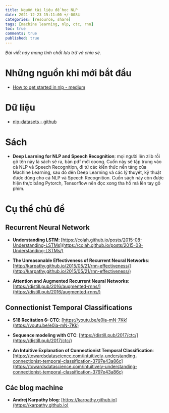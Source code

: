 ```yaml
---
title: Nguồn tài liệu để học NLP
date: 2021-12-23 15:11:00 +/-0084
categories: [resource, share]
tags: [machine learning, nlp, ctc, rnn]
toc: true
comments: true
published: true
---
```


*Bài viết này mang tính chất lưu trữ và chia sẻ*.

# Những nguồn khi mới bắt đầu

- [How to get started in nlp - medium](https://towardsdatascience.com/how-to-get-started-in-nlp-6a62aa4eaeff)

# Dữ liệu

- [nlp-datasets - github](https://github.com/niderhoff/nlp-datasets)

# Sách 

- **Deep Learning for NLP and Speech Recognition**: mọi người lên zlib rồi gõ tên này là sách sẽ ra, bản pdf mới coong. Cuốn này sẽ tập trung vào cả NLP và Speech Recognition, đi từ các kiến thức nền tảng của Machine Learning, sau đó đến Deep Learning và các lý thuyết, kỹ thuật được dùng cho cả NLP và Speech Recognition. Cuốn sách này còn được hiện thực bằng Pytorch, Tensorflow nên đọc xong tha hồ mà lên tay gõ phím.

# Cụ thể chủ đề

## Recurrent Neural Network

- **Understanding LSTM**: [https://colah.github.io/posts/2015-08-Understanding-LSTMs](https://colah.github.io/posts/2015-08-Understanding-LSTMs/)

- **The Unreasonable Effectiveness of Recurrent Neural Networks**: [http://karpathy.github.io/2015/05/21/rnn-effectiveness/](http://karpathy.github.io/2015/05/21/rnn-effectiveness/)

- **Attention and Augmented Recurrent Neural Networks**: [https://distill.pub/2016/augmented-rnns/](https://distill.pub/2016/augmented-rnns/)

## Connectionist Temporal Classifications

- **S18 Recitation 6: CTC**: [https://youtu.be/e0ia-mN-7Kk](https://youtu.be/e0ia-mN-7Kk)

- **Sequence modeling with CTC**: [https://distill.pub/2017/ctc/](https://distill.pub/2017/ctc/)

- **An Intuitive Explanation of Connectionist Temporal Classification**: [https://towardsdatascience.com/intuitively-understanding-connectionist-temporal-classification-3797e43a86c](https://towardsdatascience.com/intuitively-understanding-connectionist-temporal-classification-3797e43a86c)


## Các blog machine 

- **Andrej Karpathy blog**: [https://karpathy.github.io](https://karpathy.github.io)